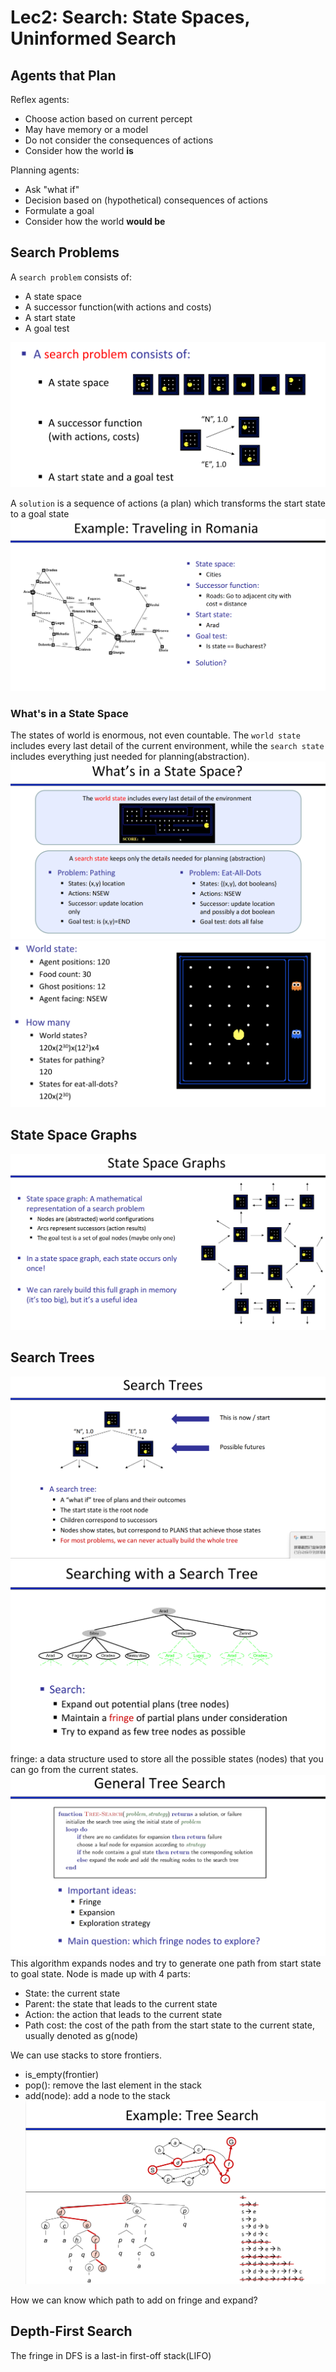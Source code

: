 # Lec2: Search: State Spaces, Uninformed Search
## Agents that Plan
Reflex agents:
- Choose action based on current percept
- May have memory or a model    
- Do not consider the consequences of actions
- Consider how the world **is**

Planning agents:
- Ask "what if"
- Decision based on (hypothetical) consequences of actions
- Formulate a goal
- Consider how the world **would be**

## Search Problems
A `search problem` consists of:
- A state space
- A successor function(with actions and costs)
- A start state
- A goal test

![successor_function](image/lec2/1.png)

A `solution` is a sequence of actions (a plan) which transforms the start state to a goal state
![Example](image/lec2/1756949471181.png)


### What's in a State Space
The states of world is enormous, not even countable.
The `world state` includes every last detail of the current environment, while the `search state` includes everything just needed for planning(abstraction). 
![In a state space](image/lec2/1756949755049.png)
![state space size](image/lec2/2.png)


## State Space Graphs
![State space graph](image/lec2/1756949871442.png)

## Search Trees
![Search tree](image/lec2/1756949983197.png)
![1756950396732](image/lec2/1756950396732.png)
fringe: a data structure used to store all the possible states (nodes) that you can go from the current states.
![1756950947652](image/lec2/1756950947652.png)
This algorithm expands nodes and try to generate one path from start state to goal state.
Node is made up with 4 parts:
- State: the current state
- Parent: the state that leads to the current state
- Action: the action that leads to the current state
- Path cost: the cost of the path from the start state to the current state, usually denoted as g(node)

We can use stacks to store frontiers.
- is_empty(frontier)
- pop(): remove the last element in the stack
- add(node): add a node to the stack
![example of tree search](image/lec2/3.png)

How we can know which path to add on fringe and expand?
## Depth-First Search
The fringe in DFS is a last-in first-off stack(LIFO)